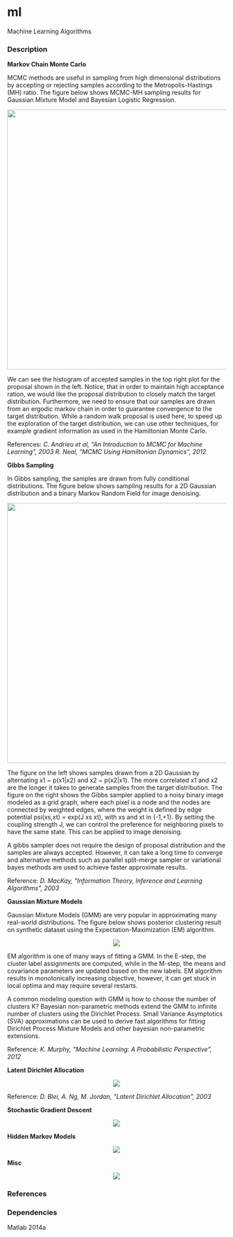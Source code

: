 # ml
Machine Learning Algorithms

### Description

**Markov Chain Monte Carlo**

MCMC methods are useful in sampling from high dimensional distributions by accepting or rejecting samples according to the Metropolis-Hastings (MH) ratio. The figure below shows MCMC-MH sampling results for Gaussian Mixture Model and Bayesian Logistic Regression.

<p align="center">
<img src="https://github.com/vsmolyakov/ml/blob/master/mcmc/figures/mcmc_merged.png" width = "600" />
</p>

We can see the histogram of accepted samples in the top right plot for the proposal shown in the left. Notice, that in order to maintain high acceptance ration, we would like the proposal distribution to closely match the target distribution. Furthermore, we need to ensure that our samples are drawn from an ergodic markov chain in order to guarantee convergence to the target distribution. While a random walk proposal is used here, to speed up the exploration of the target distribution, we can use other techniques, for example gradient information as used in the Hamiltonian Monte Carlo.

References: 
*C. Andrieu et al, "An Introduction to MCMC for Machine Learning", 2003*
*R. Neal, "MCMC Using Hamiltonian Dynamics", 2012*

**Gibbs Sampling**

In Gibbs sampling, the samples are drawn from fully conditional distributions. The figure below shows sampling results for a 2D Gaussian distribution and a binary Markov Random Field for image denoising.

<p align="center">
<img src="https://github.com/vsmolyakov/ml/blob/master/gibbs/figures/gibbs_merged.png" width = "600"/>
</p>

The figure on the left shows samples drawn from a 2D Gaussian by alternating x1 ~ p(x1|x2) and x2 ~ p(x2|x1). The more correlated x1 and x2 are the longer it takes to generate samples from the target distribution. The figure on the right shows the Gibbs sampler applied to a noisy binary image modeled as a grid graph, where each pixel is a node and the nodes are connected by weighted edges, where the weight is defined by edge potential psi(xs,xt) = exp(J xs xt), with xs and xt in {-1,+1}. By setting the coupling strength J, we can control the preference for neighboring pixels to have the same state. This can be applied to image denoising.

A gibbs sampler does not require the design of proposal distribution and the samples are always accepted. However, it can take a long time to converge and alternative methods such as parallel split-merge sampler or variational bayes methods are used to achieve faster approximate results.

Reference:
*D. MacKay, "Information Theory, Inference and Learning Algorithms", 2003*

**Gaussian Mixture Models**

Gaussian Mixture Models (GMM) are very popular in approximating many real-world distributions. The figure below shows posterior clustering result on synthetic dataset using the Expectation-Maximization (EM) algorithm.

<p align="center">
<img src="https://github.com/vsmolyakov/ml/blob/master/gmm/figures/gmm_merged.png"/>
</p>

EM algorithm is one of many ways of fitting a GMM. In the E-step, the cluster label assignments are computed, while in the M-step, the means and covariance parameters are updated based on the new labels. EM algorithm results in monotonically increasing objective, however, it can get stuck in local optima and may require several restarts. 

A common modeling question with GMM is how to choose the number of clusters K? Bayesian non-parametric methods extend the GMM to infinite number of clusters using the Dirichlet Process.
Small Variance Asymptotics (SVA) approximations can be used to derive fast algorithms for fitting Dirichlet Process Mixture Models and other bayesian non-parametric extensions.

Reference:
*K. Murphy, "Machine Learning: A Probabilistic Perspective", 2012*

**Latent Dirichlet Allocation**

<p align="center">
<img src="https://github.com/vsmolyakov/ml/blob/master/lda/figures/lda.png"/>
</p>

Reference:
*D. Blei, A. Ng, M. Jordan, "Latent Dirichlet Allocation", 2003*

**Stochastic Gradient Descent**

<p align="center">
<img src="https://github.com/vsmolyakov/ml/blob/master/sgd/figures/sgd_cost.png"/>
</p>

**Hidden Markov Models**

<p align="center">
<img src="https://github.com/vsmolyakov/ml/blob/master/hmm/figures/sp500.png"/>
</p>

**Misc**

<p align="center">
<img src="https://github.com/vsmolyakov/ml/blob/master/misc/figures/density_est.png"/>
</p>


### References

 
### Dependencies

Matlab 2014a
